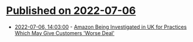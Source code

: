 # [Published on 2022-07-06](index.md)

* [2022-07-06, 14:03:00](https://slashdot.org/story/22/07/06/143235/amazon-being-investigated-in-uk-for-practices-which-may-give-customers-worse-deal?utm_source=rss1.0mainlinkanon&utm_medium=feed) - [Amazon Being Investigated in UK for Practices Which May Give Customers 'Worse Deal'](https://slashdot.org/story/22/07/06/143235/amazon-being-investigated-in-uk-for-practices-which-may-give-customers-worse-deal?utm_source=rss1.0mainlinkanon&utm_medium=feed)
